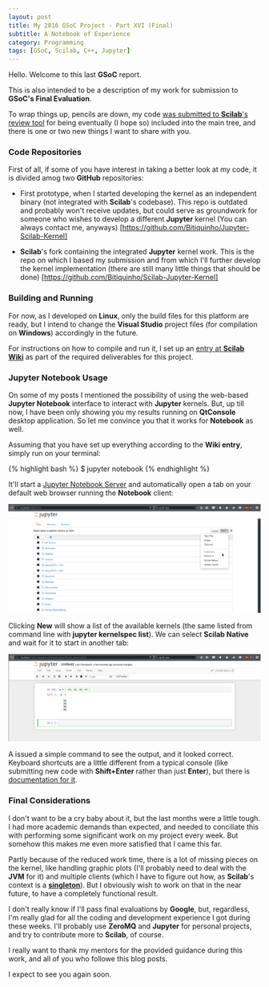 ```yaml
---
layout: post
title: My 2016 GSoC Project - Part XVI (Final)
subtitle: A Notebook of Experience
category: Programming
tags: [GSoC, Scilab, C++, Jupyter]
---     
```


Hello. Welcome to this last **GSoC** report.

This is also intended to be a description of my work for submission to **GSoC's Final Evaluation**.

To wrap things up, pencils are down, my code [was submitted to **Scilab**'s review tool](https://codereview.scilab.org/#/c/18489/) for being eventually (I hope so) included into the main tree, and there is one or two new things I want to share with you.

### Code Repositories

First of all, if some of you have interest in taking a better look at my code, it is divided amog two **GitHub** repositories:

- First prototype, when I started developing the kernel as an independent binary (not integrated with **Scilab**'s codebase). This repo is outdated and probably won't receive updates, but could serve as groundwork for someone who wishes to develop a different **Jupyter** kernel (You can always contact me, anyways)
[https://github.com/Bitiquinho/Jupyter-Scilab-Kernel]

- **Scilab**'s fork containing the integrated **Jupyter** kernel work. This is the repo on which I based my submission and from which I'll further develop the kernel implementation (there are still many little things that should be done)
[https://github.com/Bitiquinho/Scilab-Jupyter-Kernel]

### Building and Running

For now, as I developed on **Linux**, only the build files for this platform are ready, but I intend to change the **Visual Studio** project files (for compilation on **Windows**) accordingly in the future.

For instructions on how to compile and run it, I set up an [entry at **Scilab Wiki**](https://wiki.scilab.org/GSoC_2016_Leonardo_CONSONI#preview) as part of the required deliverables for this project.

### Jupyter Notebook Usage

On some of my posts I mentioned the possibility of using the web-based **Jupyter Notebook** interface to interact with **Jupyter** kernels. But, up till now, I have been only showing you my results running on **QtConsole** desktop application. So let me convince you that it works for **Notebook** as well.

Assuming that you have set up everything according to the **Wiki entry**, simply run on your terminal:

{% highlight bash %}
$ jupyter notebook
{% endhighlight %}

It'll start a [Jupyter Notebook Server](http://jupyter-notebook.readthedocs.io/en/latest/notebook.html#starting-the-notebook-server) and automatically open a tab on your default web browser running the **Notebook** client:

<p align="center">
  <img src="/img/notebook_select.png">
</p>

Clicking **New** will show a list of the available kernels (the same listed from command line with **jupyter kernelspec list**). We can select **Scilab Native** and wait for it to start in another tab:

<p align="center">
  <img src="/img/notebook_running.png">
</p>

A issued a simple command to see the output, and it looked correct. Keyboard shortcuts are a little different from a typical console (like submitting new code with **Shift+Enter** rather than just **Enter**), but there is [documentation for it](http://jupyter-notebook.readthedocs.io/en/latest/notebook.html#keyboard-shortcuts).


### Final Considerations

I don't want to be a cry baby about it, but the last months were a little tough. I had more academic demands than expected, and needed to conciliate this with performing some significant work on my project every week. But somehow this makes me even more satisfied that I came this far.

Partly because of the reduced work time, there is a lot of missing pieces on the kernel, like handling graphic plots (I'll probably need to deal with the **JVM** for it) and multiple clients (which I have to figure out how, as **Scilab**'s context is a [**singleton**](https://en.wikipedia.org/wiki/Singleton_pattern)). But I obviously wish to work on that in the near future, to have a completely functional result.

I don't really know if I'll pass final evaluations by **Google**, but, regardless, I'm really glad for all the coding and development experience I got during these weeks. I'll probably use **ZeroMQ** and **Jupyter** for personal projects, and try to contribute more to **Scilab**, of course.

I really want to thank my mentors for the provided guidance during this work, and all of you who followe this blog posts. 

I expect to see you again soon.
